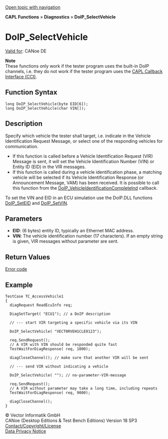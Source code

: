 [Open topic with navigation](../../../../../CANoeDEFamily.htm#Topics/CAPLFunctions/Diagnostics/Functions/CAPLfunctionDoIPSelectVehicle.md)

**CAPL Functions** » **Diagnostics** » **DoIP_SelectVehicle**

# DoIP_SelectVehicle

[Valid for](../../../Shared/FeatureAvailability.md): CANoe DE

**Note**  
These functions only work if the tester program uses the built-in DoIP channels, i.e. they do not work if the tester program uses the [CAPL Callback Interface (CCI)](../CAPLfunctionsDiagnosticsConnectionCommunicationLayer.md).

## Function Syntax

```plaintext
long DoIP_SelectVehicle(byte EID[6]);
long DoIP_SelectVehicle(char VIN[]);
```

## Description

Specify which vehicle the tester shall target, i.e. indicate in the Vehicle Identification Request Message, or select one of the responding vehicles for communication.

- If this function is called before a Vehicle Identification Request (VIR) Message is sent, it will set the Vehicle Identification Number (VIN) or Entity ID (EID) in the VIR messages.
- If this function is called during a vehicle identification phase, a matching vehicle will be selected if its Vehicle Identification Response (or Announcement Message, VAM) has been received. It is possible to call this function from the [DoIP_VehicleIdentificationCompleteInd](CAPLfunctionDoIPVehicleIdentificationCompleteInd.md) callback.

To set the VIN and EID in an ECU simulation use the DoIP.DLL functions [DoIP_SetEID](CAPLfunctionDoIPSetEID.md) and [DoIP_SetVIN](CAPLfunctionDoIPSetEID.md).

## Parameters

- **EID**: (6 bytes) entity ID, typically an Ethernet MAC address.
- **VIN**: The vehicle identification number (17 characters). If an empty string is given, VIR messages without parameter are sent.

## Return Values

[Error code](../CAPLfunctionsDiagnosticsErrorCode.md)

## Example

```plaintext
TestCase TC_AccessVehicle1
{
  diagRequest ReadEcuInfo req;

  DiagSetTarget( "ECU1"); // a DoIP description

  // --- start VIR targeting a specific vehicle via its VIN

  DoIP_SelectVehicle( "VECT0RVEH1CLE0123");

  req.SendRequest();
  // A VIR with VIN should be responded quite fast
  TestWaitForDiagResponse( req, 1000);

  diagCloseChannel(); // make sure that another VIR will be sent

  // --- send VIR without indicating a vehicle

  DoIP_SelectVehicle( ""); // no-parameter-VIR-message

  req.SendRequest();
  // A VIR without parameter may take a long time, including repeats
  TestWaitForDiagResponse( req, 9000);

  diagCloseChannel();
}
```

© Vector Informatik GmbH  
CANoe (Desktop Editions & Test Bench Editions) Version 18 SP3  
[Contact/Copyright/License](../../../Shared/ContactCopyrightLicense.md)  
[Data Privacy Notice](https://www.vector.com/int/en/company/get-info/privacy-policy/)